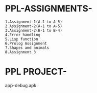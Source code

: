 # PPL-ASSIGNMENTS-

    1.Assignment-1(A-1 to A-5)
    2 Assignment-2(A-1 to A-5)
    3.Assignment-2(B-1 to B-4)
    4.Error handling
    5.Lisp function
    6.Prolog Assignment
    7.Shapes and animals
    8.Assignment 3

# PPL PROJECT-
  app-debug.apk
